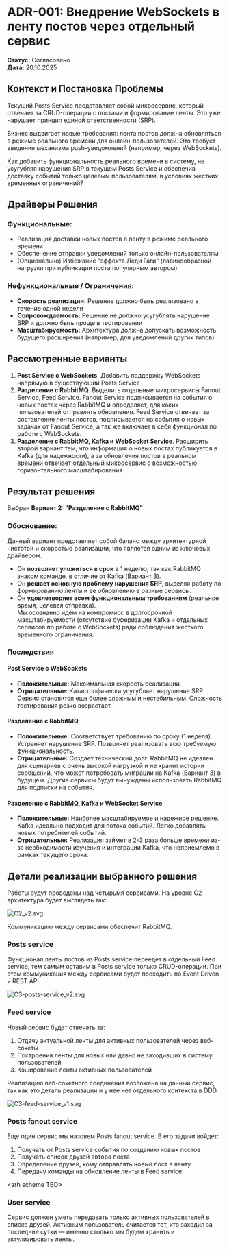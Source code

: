 # ADR-001: Внедрение WebSockets в ленту постов через отдельный сервис

**Статус:** Согласовано\
**Дата:** 20.10.2025

## Контекст и Постановка Проблемы

Текущий Posts Service представляет собой микросервис, который отвечает за CRUD-операции с постами и формирование ленты. Это уже нарушает
принцип единой ответственности (SRP).

Бизнес выдвигает новые требования: лента постов должна обновляться в режиме реального времени для онлайн-пользователей. Это требует
введения механизма push-уведомлений (например, через WebSockets).

Как добавить функциональность реального времени в систему, не усугубляя нарушения SRP в текущем Posts Service и обеспечив доставку событий
только целевым пользователям, в условиях жестких временных ограничений?

## Драйверы Решения

### Функциональные:

- Реализация доставки новых постов в ленту в режиме реального времени
- Обеспечение отправки уведомлений только онлайн-пользователям
- (Опционально) Избежание "эффекта Леди Гаги" (лавинообразной нагрузки при публикации поста популярным автором)

### Нефункциональные / Ограничения:

- **Скорость реализации:** Решение должно быть реализовано в течение одной недели
- **Сопровождаемость:** Решение не должно усугублять нарушение SRP и должно быть проще в тестировании
- **Масштабируемость:** Архитектура должна допускать возможность будущего расширения (например, для уведомлений других типов)

## Рассмотренные варианты

1. **Post Service с WebSockets**. Добавить поддержку WebSockets напрямую в существующий Posts Service
2. **Разделение с RabbitMQ**. Выделить отдельные микросервисы Fanout Service, Feed Service. Fanout Service
   подписывается на события о новых постах через RabbitMQ и определяет, для каких пользователей отправлять обновления. Feed Service
   отвечает за составление ленты постов, подписывается на события о новых задачах от Fanout Service, а так же включает в себя функционал по
   работе с WebSockets.
3. **Разделение с RabbitMQ, Kafka и WebSocket Service**. Расширить второй вариант тем, что информация о новых постах публикуется в Kafka
   (для надежности), а за обновления постов в реальном времени отвечает отдельный микросервис с возможностью горизонтального
   масштабирования.

## Результат решения

Выбран **Вариант 2: "Разделение с RabbitMQ"**.

### Обоснование:

Данный вариант представляет собой баланс между архитектурной чистотой и скоростью реализации, что является одним из ключевых драйвером.

- Он **позволяет уложиться в срок** в 1 неделю, так как RabbitMQ знаком команде, в отличие от Kafka (Вариант 3).
- Он **решает основную проблему нарушения SRP**, выделяя работу по формированию ленты и ее обновлению в разные сервисы.
- Он **удовлетворяет всем функциональным требованиям** (реальное время, целевая отправка).\
  Мы осознанно идем на компромисс в долгосрочной масштабируемости (отсутствие буферизации Kafka и отдельных сервисов по работе с WebSockets)
  ради соблюдения жесткого временного ограничения.

### Последствия

#### Post Service с WebSockets

- **Положительные:** Максимальная скорость реализации.
- **Отрицательные:** Катастрофически усугубляет нарушение SRP. Сервис становится еще более сложным и нестабильным. Сложность тестирования
  резко возрастает.

#### Разделение с RabbitMQ

- **Положительные:** Соответствует требованию по сроку (1 неделя). Устраняет нарушение SRP. Позволяет реализовать всю требуемую
  функциональность.
- **Отрицательные:** Создает технический долг. RabbitMQ не идеален для сценариев с очень высокой нагрузкой и не хранит истории сообщений,
  что может потребовать миграции на Kafka (Вариант 3) в будущем. Другие сервисы будут вынуждены использовать RabbitMQ для подписки на
  события.

#### Разделение с RabbitMQ, Kafka и WebSocket Service

- **Положительные:** Наиболее масштабируемое и надежное решение. Kafka идеально подходит для потока событий. Легко добавлять новых
  потребителей событий.
- **Отрицательные:** Реализация займет в 2-3 раза больше времени из-за необходимости изучения и интеграции Kafka, что неприемлемо в рамках
  текущего срока.

## Детали реализации выбранного решения

Работы будут проведены над четырьмя сервисами. На уровне C2 архитектура будет выглядеть так:

![C2_v2.svg](../arch/c4/C2_v2.svg)

Коммуникацию между сервисами обеспечит RabbitMQ.

### Posts service

Функционал ленты постов из Posts service переедет в отдельный Feed service, тем самым оставим в Posts service только CRUD-операции. При
этом коммуникация между сервисами будет проходить по Event Driven и REST API.

![C3-posts-service_v2.svg](../arch/c4/C3-posts-service_v2.svg)

### Feed service

Новый сервис будет отвечать за:

1. Отдачу актуальной ленты для активных пользователей через веб-сокеты
2. Построения ленты для новых или давно не заходивших в систему пользователей
3. Кэширование ленты активных пользователей

Реализацию веб-сокетного соединения возложена на данный сервис, так как это деталь реализации и у нее нет отдельного контекста в DDD.

![C3-feed-service_v1.svg](../arch/c4/C3-feed-service_v1.svg)

### Posts fanout service

Еще один сервис мы назовем Posts fanout service. В его задачи войдет:

1. Получать от Posts service события по созданию новых постов
2. Получать список друзей автора поста
3. Определение друзей, кому отправлять новый пост в ленту
4. Передачу команды на обновление ленты в Feed service

\<arh scheme TBD\>

### User service

Сервис должен уметь передавать только активных пользователей в списке друзей. Активным пользователь считается тот, кто заходил за последние
сутки — именно столько мы будем хранить и актулизировать ленты.
